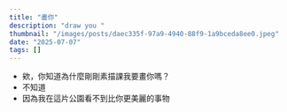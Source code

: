 ```yaml
---
title: "畫你"
description: "draw you "
thumbnail: "/images/posts/daec335f-97a9-4940-88f9-1a9bceda8ee0.jpeg"
date: "2025-07-07"
tags: []
---
```

- 欸，你知道為什麼剛剛素描課我要畫你嗎？
- 不知道
- 因為我在這片公園看不到比你更美麗的事物
